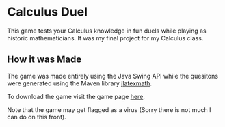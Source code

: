 # Calculus Duel

This game tests your Calculus knowledge in fun duels while playing as historic mathematicians. It was my final project for my Calculus class.

## How it was Made

The game was made entirely using the Java Swing API while the quesitons were generated using the Maven library [jlatexmath](https://search.maven.org/artifact/org.scilab.forge/jlatexmath/1.0.7/jar).

To download the game visit the game page [here](https://yashsavalia1.github.io/Website/other-projects/calculus-duel/).

Note that the game may get flagged as a virus (Sorry there is not much I can do on this front).
